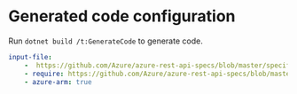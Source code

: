 # Generated code configuration

Run `dotnet build /t:GenerateCode` to generate code.

``` yaml
input-file:
    -  https://github.com/Azure/azure-rest-api-specs/blob/master/specification/storagepool/resource-manager/Microsoft.StoragePool/preview/2021-04-01-preview/storagepool.json
    - require: https://github.com/Azure/azure-rest-api-specs/blob/master/specification/storagepool/resource-manager/readme.md
    - azure-arm: true
```
